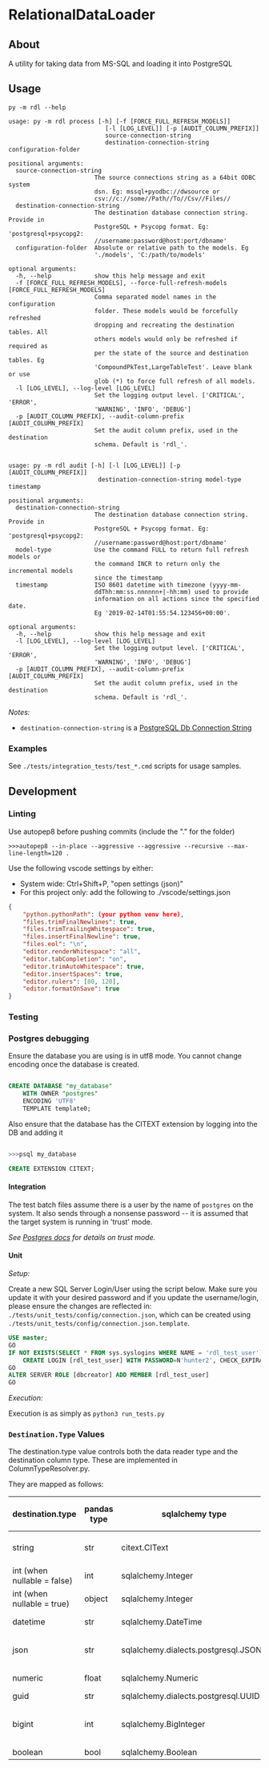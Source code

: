 # RelationalDataLoader

## About

A utility for taking data from MS-SQL and loading it into PostgreSQL

## Usage

`py -m rdl --help`

```text
usage: py -m rdl process [-h] [-f [FORCE_FULL_REFRESH_MODELS]]
                           [-l [LOG_LEVEL]] [-p [AUDIT_COLUMN_PREFIX]]
                           source-connection-string
                           destination-connection-string configuration-folder

positional arguments:
  source-connection-string
                        The source connections string as a 64bit ODBC system
                        dsn. Eg: mssql+pyodbc://dwsource or
                        csv://c://some//Path//To//Csv//Files//
  destination-connection-string
                        The destination database connection string. Provide in
                        PostgreSQL + Psycopg format. Eg: 'postgresql+psycopg2:
                        //username:password@host:port/dbname'
  configuration-folder  Absolute or relative path to the models. Eg
                        './models', 'C:/path/to/models'

optional arguments:
  -h, --help            show this help message and exit
  -f [FORCE_FULL_REFRESH_MODELS], --force-full-refresh-models [FORCE_FULL_REFRESH_MODELS]
                        Comma separated model names in the configuration
                        folder. These models would be forcefully refreshed
                        dropping and recreating the destination tables. All
                        others models would only be refreshed if required as
                        per the state of the source and destination tables. Eg
                        'CompoundPkTest,LargeTableTest'. Leave blank or use
                        glob (*) to force full refresh of all models.
  -l [LOG_LEVEL], --log-level [LOG_LEVEL]
                        Set the logging output level. ['CRITICAL', 'ERROR',
                        'WARNING', 'INFO', 'DEBUG']
  -p [AUDIT_COLUMN_PREFIX], --audit-column-prefix [AUDIT_COLUMN_PREFIX]
                        Set the audit column prefix, used in the destination
                        schema. Default is 'rdl_'.


usage: py -m rdl audit [-h] [-l [LOG_LEVEL]] [-p [AUDIT_COLUMN_PREFIX]]
                         destination-connection-string model-type timestamp

positional arguments:
  destination-connection-string
                        The destination database connection string. Provide in
                        PostgreSQL + Psycopg format. Eg: 'postgresql+psycopg2:
                        //username:password@host:port/dbname'
  model-type            Use the command FULL to return full refresh models or
                        the command INCR to return only the incremental models
                        since the timestamp
  timestamp             ISO 8601 datetime with timezone (yyyy-mm-
                        ddThh:mm:ss.nnnnnn+|-hh:mm) used to provide
                        information on all actions since the specified date.
                        Eg '2019-02-14T01:55:54.123456+00:00'.

optional arguments:
  -h, --help            show this help message and exit
  -l [LOG_LEVEL], --log-level [LOG_LEVEL]
                        Set the logging output level. ['CRITICAL', 'ERROR',
                        'WARNING', 'INFO', 'DEBUG']
  -p [AUDIT_COLUMN_PREFIX], --audit-column-prefix [AUDIT_COLUMN_PREFIX]
                        Set the audit column prefix, used in the destination
                        schema. Default is 'rdl_'.
```

_Notes:_

- `destination-connection-string` is a [PostgreSQL Db Connection String](http://docs.sqlalchemy.org/en/latest/dialects/postgresql.html#module-sqlalchemy.dialects.postgresql.psycopg2)

### Examples

See `./tests/integration_tests/test_*.cmd` scripts for usage samples.

## Development

### Linting

Use autopep8 before pushing commits (include the "." for the folder)

`>>>autopep8 --in-place --aggressive --aggressive --recursive --max-line-length=120 .`

Use the following vscode settings by either:

- System wide: Ctrl+Shift+P, "open settings (json)"
- For this project only: add the following to ./vscode/settings.json

```json
{
    "python.pythonPath": (your python venv here),
    "files.trimFinalNewlines": true,
    "files.trimTrailingWhitespace": true,
    "files.insertFinalNewline": true,
    "files.eol": "\n",
    "editor.renderWhitespace": "all",
    "editor.tabCompletion": "on",
    "editor.trimAutoWhitespace": true,
    "editor.insertSpaces": true,
    "editor.rulers": [80, 120],
    "editor.formatOnSave": true
}
```

### Testing

### Postgres debugging

Ensure the database you are using is in utf8 mode. You cannot change encoding once the database is created.

```sql

CREATE DATABASE "my_database"
    WITH OWNER "postgres"
    ENCODING 'UTF8'
    TEMPLATE template0;

```

Also ensure that the database has the CITEXT extension by logging into the DB and adding it

```sql

>>>psql my_database

CREATE EXTENSION CITEXT;

```

#### Integration

The test batch files assume there is a user by the name of `postgres` on the system.
It also sends through a nonsense password -- it is assumed that the target system is running in 'trust' mode.

_See [Postgres docs](https://www.postgresql.org/docs/9.1/static/auth-pg-hba-conf.html) for details on trust mode._

#### Unit

_Setup:_

Create a new SQL Server Login/User using the script below. Make sure you update it with your desired password and if you update the username/login, please ensure the changes are reflected in: `./tests/unit_tests/config/connection.json`, which can be created using `./tests/unit_tests/config/connection.json.template`.

```sql
USE master;
GO
IF NOT EXISTS(SELECT * FROM sys.syslogins WHERE NAME = 'rdl_test_user')
    CREATE LOGIN [rdl_test_user] WITH PASSWORD=N'hunter2', CHECK_EXPIRATION=OFF, CHECK_POLICY=OFF;
GO
ALTER SERVER ROLE [dbcreator] ADD MEMBER [rdl_test_user]
GO
```

_Execution:_

Execution is as simply as `python3 run_tests.py`

### `Destination.Type` Values

The destination.type value controls both the data reader type and the destination column type. These are implemented in ColumnTypeResolver.py.

They are mapped as follows:

| destination.type            | pandas type | sqlalchemy type                      | dw column type | notes                                                                  |
| --------------------------- | ----------- | ------------------------------------ | -------------- | ---------------------------------------------------------------------- |
| string                      | str         | citext.CIText                        | citext         | A case-insensitive string that supports unicode                        |
| int (when nullable = false) | int         | sqlalchemy.Integer                   | int            | An (optionally) signed INT value                                       |
| int (when nullable = true)  | object      | sqlalchemy.Integer                   | int            | An (optionally) signed INT value                                       |
| datetime                    | str         | sqlalchemy.DateTime                  | datetime (tz?) |                                                                        |
| json                        | str         | sqlalchemy.dialects.postgresql.JSONB | jsonb          | Stored as binary-encoded json on the database                          |
| numeric                     | float       | sqlalchemy.Numeric                   | numeric        | Stores whole and decimal numbers                                       |
| guid                        | str         | sqlalchemy.dialects.postgresql.UUID  | uuid           |                                                                        |
| bigint                      | int         | sqlalchemy.BigInteger                | BigInt         | Relies on 64big python. Limited to largest number of ~2147483647121212 |
| boolean                     | bool        | sqlalchemy.Boolean                   | Boolean        |                                                                        |

